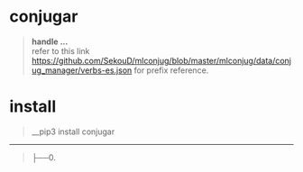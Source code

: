 # conjugar
>__handle ...__<br>
refer to this link https://github.com/SekouD/mlconjug/blob/master/mlconjug/data/conjug_manager/verbs-es.json for 
prefix reference.

# install
>__pip3 install conjugar

-----------------------------------------------------------------------
>├──0. [](conjugar/Images/.0.png)  <br>
